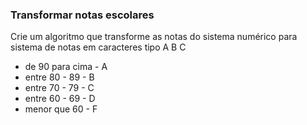 ### Transformar notas escolares

Crie um algoritmo que transforme as notas do sistema numérico para sistema de notas em caracteres tipo A B C

* de 90 para cima - A
* entre 80 - 89 - B
* entre 70 - 79 - C
* entre 60 - 69 - D
* menor que 60 - F
